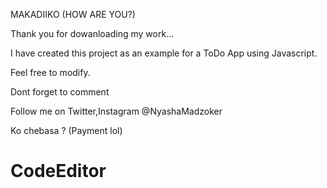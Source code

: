 MAKADIIKO (HOW ARE YOU?)

Thank you for dowanloading my work...

I have created this project as an example for a ToDo App using Javascript.

Feel free to modify.

Dont forget to comment

Follow me on Twitter,Instagram @NyashaMadzoker

Ko chebasa ?  (Payment lol)

# CodeEditor
